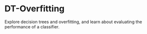 # DT-Overfitting
Explore decision trees and overfitting, and learn about evaluating the performance of a classifier.
